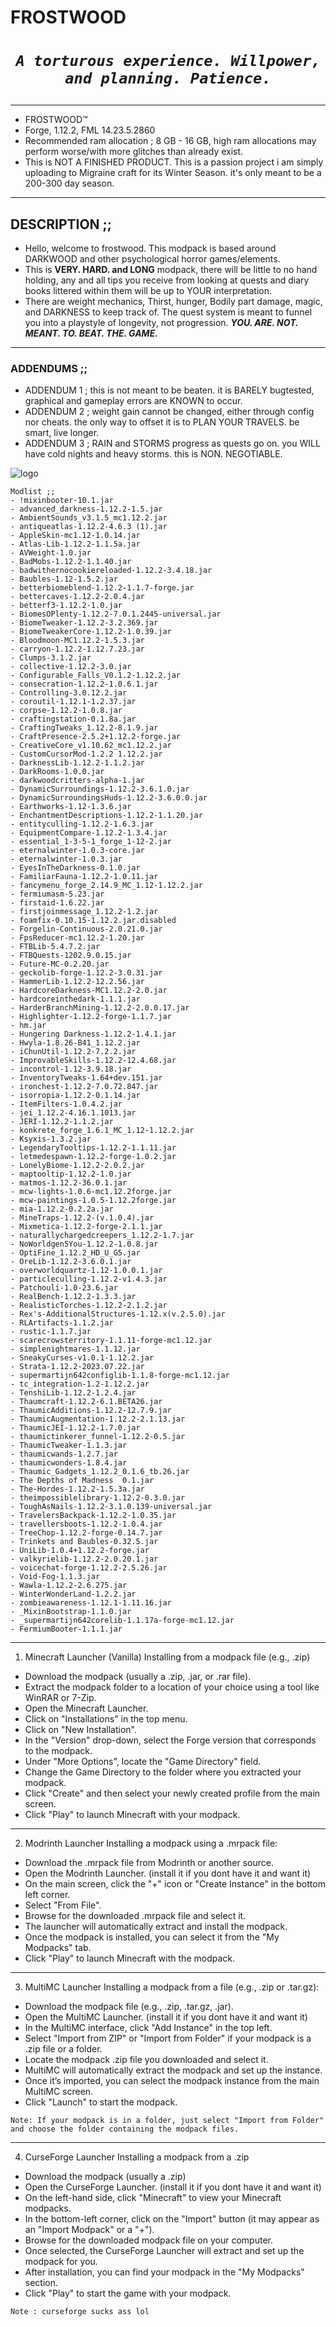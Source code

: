 # FROSTWOOD
<h1>
<p align="center">
  <em
    ><strong
      ><code
        >A torturous experience. Willpower, and planning. Patience.</code
      ></strong
    ></em
  >
</p>
</h1>

---
- FROSTWOOD™
- Forge, 1.12.2, FML 14.23.5.2860
- Recommended ram allocation ; 8 GB - 16 GB, high ram allocations may perform worse/with more glitches than already exist. 
- This is NOT A FINISHED PRODUCT. This is a passion project i am simply uploading to Migraine craft for its Winter Season. it's only meant to be a 200-300 day season.
---
## DESCRIPTION ;;
- Hello, welcome to frostwood. This modpack is based around DARKWOOD and other psychological horror games/elements.
- This is **VERY. HARD. and LONG** modpack, there will be little to no hand holding, any and all tips you receive from looking at quests and diary books littered within them will be up to YOUR interpretation. 
- There are weight mechanics, Thirst, hunger, Bodily part damage, magic, and DARKNESS to keep track of. The quest system is meant to funnel you into a playstyle of longevity, not progression.  ***YOU. ARE. NOT. MEANT. TO. BEAT. THE. GAME.***
---
### ADDENDUMS ;;
- ADDENDUM 1 ; this is not meant to be beaten. it is BARELY bugtested, graphical and gameplay errors are KNOWN to occur. 
- ADDENDUM 2 ; weight gain cannot be changed, either through config nor cheats. the only way to offset it is to PLAN YOUR TRAVELS. be smart, live longer.
- ADDENDUM 3 ; RAIN and STORMS progress as quests go on. you WILL have cold nights and heavy storms. this is NON. NEGOTIABLE.

![logo](https://github.com/user-attachments/assets/a2262408-a28b-4ddb-b37b-735cd01b715a "FROSTWOOD")
```
Modlist ;;
- !mixinbooter-10.1.jar
- advanced_darkness-1.12.2-1.5.jar
- AmbientSounds_v3.1.5_mc1.12.2.jar
- antiqueatlas-1.12.2-4.6.3 (1).jar
- AppleSkin-mc1.12-1.0.14.jar
- Atlas-Lib-1.12.2-1.1.5a.jar
- AVWeight-1.0.jar
- BadMobs-1.12.2-1.1.40.jar
- badwithernocookiereloaded-1.12.2-3.4.18.jar
- Baubles-1.12-1.5.2.jar
- betterbiomeblend-1.12.2-1.1.7-forge.jar
- bettercaves-1.12.2-2.0.4.jar
- betterf3-1.12.2-1.0.jar
- BiomesOPlenty-1.12.2-7.0.1.2445-universal.jar
- BiomeTweaker-1.12.2-3.2.369.jar
- BiomeTweakerCore-1.12.2-1.0.39.jar
- Bloodmoon-MC1.12.2-1.5.3.jar
- carryon-1.12.2-1.12.7.23.jar
- Clumps-3.1.2.jar
- collective-1.12.2-3.0.jar
- Configurable_Falls_V0.1.2-1.12.2.jar
- consecration-1.12.2-1.0.6.1.jar
- Controlling-3.0.12.2.jar
- coroutil-1.12.1-1.2.37.jar
- corpse-1.12.2-1.0.8.jar
- craftingstation-0.1.8a.jar
- CraftingTweaks_1.12.2-8.1.9.jar
- CraftPresence-2.5.2+1.12.2-forge.jar
- CreativeCore_v1.10.62_mc1.12.2.jar
- CustomCursorMod-1.2.2 1.12.2.jar
- DarknessLib-1.12.2-1.1.2.jar
- DarkRooms-1.0.0.jar
- darkwoodcritters-alpha-1.jar
- DynamicSurroundings-1.12.2-3.6.1.0.jar
- DynamicSurroundingsHuds-1.12.2-3.6.0.0.jar
- Earthworks-1.12-1.3.6.jar
- EnchantmentDescriptions-1.12.2-1.1.20.jar
- entityculling-1.12.2-1.6.3.jar
- EquipmentCompare-1.12.2-1.3.4.jar
- essential_1-3-5-1_forge_1-12-2.jar
- eternalwinter-1.0.3-core.jar
- eternalwinter-1.0.3.jar
- EyesInTheDarkness-0.1.0.jar
- FamiliarFauna-1.12.2-1.0.11.jar
- fancymenu_forge_2.14.9_MC_1.12-1.12.2.jar
- fermiumasm-5.23.jar
- firstaid-1.6.22.jar
- firstjoinmessage_1.12.2-1.2.jar
- foamfix-0.10.15-1.12.2.jar.disabled
- Forgelin-Continuous-2.0.21.0.jar
- FpsReducer-mc1.12.2-1.20.jar
- FTBLib-5.4.7.2.jar
- FTBQuests-1202.9.0.15.jar
- Future-MC-0.2.20.jar
- geckolib-forge-1.12.2-3.0.31.jar
- HammerLib-1.12.2-12.2.56.jar
- HardcoreDarkness-MC1.12.2-2.0.jar
- hardcoreinthedark-1.1.1.jar
- HarderBranchMining-1.12.2-2.0.0.17.jar
- Highlighter-1.12.2-forge-1.1.7.jar
- hm.jar
- Hungering Darkness-1.12.2-1.4.1.jar
- Hwyla-1.8.26-B41_1.12.2.jar
- iChunUtil-1.12.2-7.2.2.jar
- ImprovableSkills-1.12.2-12.4.68.jar
- incontrol-1.12-3.9.18.jar
- InventoryTweaks-1.64+dev.151.jar
- ironchest-1.12.2-7.0.72.847.jar
- isorropia-1.12.2-0.1.14.jar
- ItemFilters-1.0.4.2.jar
- jei_1.12.2-4.16.1.1013.jar
- JERI-1.12.2-1.1.2.jar
- konkrete_forge_1.6.1_MC_1.12-1.12.2.jar
- Ksyxis-1.3.2.jar
- LegendaryTooltips-1.12.2-1.1.11.jar
- letmedespawn-1.12.2-forge-1.0.2.jar
- LonelyBiome-1.12.2-2.0.2.jar
- maptooltip-1.12.2-1.0.jar
- matmos-1.12.2-36.0.1.jar
- mcw-lights-1.0.6-mc1.12.2forge.jar
- mcw-paintings-1.0.5-1.12.2forge.jar
- mia-1.12.2-0.2.2a.jar
- MineTraps-1.12.2-(v.1.0.4).jar
- Mixmetica-1.12.2-forge-2.1.1.jar
- naturallychargedcreepers_1.12.2-1.7.jar
- NoWorldgen5You-1.12.2-1.0.8.jar
- OptiFine_1.12.2_HD_U_G5.jar
- OreLib-1.12.2-3.6.0.1.jar
- overworldquartz-1.12-1.0.0.1.jar
- particleculling-1.12.2-v1.4.3.jar
- Patchouli-1.0-23.6.jar
- RealBench-1.12.2-1.3.3.jar
- RealisticTorches-1.12.2-2.1.2.jar
- Rex's-AdditionalStructures-1.12.x(v.2.5.0).jar
- RLArtifacts-1.1.2.jar
- rustic-1.1.7.jar
- scarecrowsterritory-1.1.11-forge-mc1.12.jar
- simplenightmares-1.1.12.jar
- SneakyCurses-v1.0.1-1.12.2.jar
- Strata-1.12.2-2023.07.22.jar
- supermartijn642configlib-1.1.8-forge-mc1.12.jar
- tc_integration-1.2-1.12.2.jar
- TenshiLib-1.12.2-1.2.4.jar
- Thaumcraft-1.12.2-6.1.BETA26.jar
- ThaumicAdditions-1.12.2-12.7.9.jar
- ThaumicAugmentation-1.12.2-2.1.13.jar
- ThaumicJEI-1.12.2-1.7.0.jar
- thaumictinkerer_funnel-1.12.2-0.5.jar
- ThaumicTweaker-1.1.3.jar
- thaumicwands-1.2.7.jar
- thaumicwonders-1.8.4.jar
- Thaumic_Gadgets_1.12.2_0.1.6_tb.26.jar
- The Depths of Madness  0.1.jar
- The-Hordes-1.12.2-1.5.3a.jar
- theimpossiblelibrary-1.12.2-0.3.0.jar
- ToughAsNails-1.12.2-3.1.0.139-universal.jar
- TravelersBackpack-1.12.2-1.0.35.jar
- travellersboots-1.12.2-1.0.4.jar
- TreeChop-1.12.2-forge-0.14.7.jar
- Trinkets and Baubles-0.32.5.jar
- UniLib-1.0.4+1.12.2-forge.jar
- valkyrielib-1.12.2-2.0.20.1.jar
- voicechat-forge-1.12.2-2.5.26.jar
- Void-Fog-1.1.3.jar
- Wawla-1.12.2-2.6.275.jar
- WinterWonderLand-1.2.2.jar
- zombieawareness-1.12.1-1.11.16.jar
- _MixinBootstrap-1.1.0.jar
- _supermartijn642corelib-1.1.17a-forge-mc1.12.jar
- FermiumBooter-1.1.1.jar
```


- - - 

1. Minecraft Launcher (Vanilla)
Installing from a modpack file (e.g., .zip)

- Download the modpack (usually a .zip, .jar, or .rar file).
- Extract the modpack folder to a location of your choice using a tool like WinRAR or 7-Zip.
- Open the Minecraft Launcher.
- Click on "Installations" in the top menu.
- Click on "New Installation".
- In the "Version" drop-down, select the Forge version that corresponds to the modpack.
- Under "More Options", locate the "Game Directory" field.
- Change the Game Directory to the folder where you extracted your modpack.
- Click "Create" and then select your newly created profile from the main screen.
- Click "Play" to launch Minecraft with your modpack.

- - -

2. Modrinth Launcher
Installing a modpack using a .mrpack file:

- Download the .mrpack file from Modrinth or another source.
- Open the Modrinth Launcher. (install it if you dont have it and want it)
- On the main screen, click the "+" icon or "Create Instance" in the bottom left corner.
- Select "From File".
- Browse for the downloaded .mrpack file and select it.
- The launcher will automatically extract and install the modpack.
- Once the modpack is installed, you can select it from the "My Modpacks" tab.
- Click "Play" to launch Minecraft with the modpack.

- - -

3. MultiMC Launcher
Installing a modpack from a file (e.g., .zip or .tar.gz):

- Download the modpack file (e.g., .zip, .tar.gz, .jar).
- Open the MultiMC Launcher. (install it if you dont have it and want it)
- In the MultiMC interface, click "Add Instance" in the top left.
- Select "Import from ZIP" or "Import from Folder" if your modpack is a .zip file or a folder.
- Locate the modpack .zip file you downloaded and select it.
- MultiMC will automatically extract the modpack and set up the instance.
- Once it’s imported, you can select the modpack instance from the main MultiMC screen.
- Click "Launch" to start the modpack.

```Note: If your modpack is in a folder, just select "Import from Folder" and choose the folder containing the modpack files.```

- - -

4. CurseForge Launcher
Installing a modpack from a .zip

- Download the modpack (usually a .zip)
- Open the CurseForge Launcher. (install it if you dont have it and want it)
- On the left-hand side, click "Minecraft" to view your Minecraft modpacks.
- In the bottom-left corner, click on the "Import" button (it may appear as an "Import Modpack" or a "+").
- Browse for the downloaded modpack file on your computer.
- Once selected, the CurseForge Launcher will extract and set up the modpack for you.
- After installation, you can find your modpack in the "My Modpacks" section.
- Click "Play" to start the game with your modpack.

```Note : curseforge sucks ass lol```
